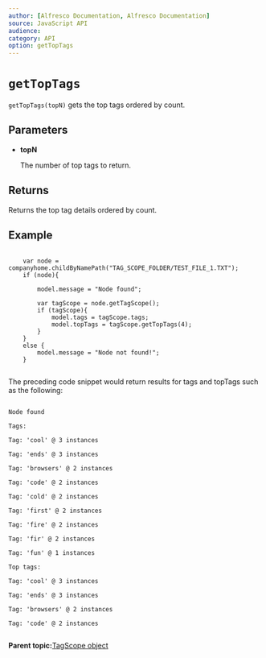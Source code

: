 ```yaml
---
author: [Alfresco Documentation, Alfresco Documentation]
source: JavaScript API
audience: 
category: API
option: getTopTags
---
```


# `getTopTags`

`getTopTags(topN)` gets the top tags ordered by count.

## Parameters

-   **topN**

    The number of top tags to return.


## Returns

Returns the top tag details ordered by count.

## Example

```

    var node = companyhome.childByNamePath("TAG_SCOPE_FOLDER/TEST_FILE_1.TXT");
    if (node){

        model.message = "Node found";

        var tagScope = node.getTagScope();
        if (tagScope){
            model.tags = tagScope.tags;
            model.topTags = tagScope.getTopTags(4);
        }        
    }
    else {
        model.message = "Node not found!";
    }        
      
```

The preceding code snippet would return results for tags and topTags such as the following:

```

Node found

Tags:

Tag: 'cool' @ 3 instances

Tag: 'ends' @ 3 instances

Tag: 'browsers' @ 2 instances

Tag: 'code' @ 2 instances

Tag: 'cold' @ 2 instances

Tag: 'first' @ 2 instances

Tag: 'fire' @ 2 instances

Tag: 'fir' @ 2 instances

Tag: 'fun' @ 1 instances

Top tags:

Tag: 'cool' @ 3 instances

Tag: 'ends' @ 3 instances

Tag: 'browsers' @ 2 instances

Tag: 'code' @ 2 instances  
  
```

**Parent topic:**[TagScope object](../references/API-JS-TaggingService-tagScope.md)

